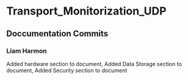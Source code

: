 # Transport_Monitorization_UDP

## Doccumentation Commits

### Liam Harmon
Added hardware section to document,
Added Data Storage section to document,
Added Security section to document
